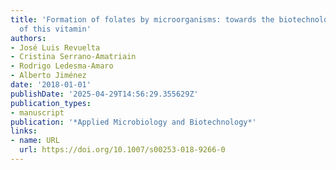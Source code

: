 ```yaml
---
title: 'Formation of folates by microorganisms: towards the biotechnological production
  of this vitamin'
authors:
- José Luis Revuelta
- Cristina Serrano-Amatriain
- Rodrigo Ledesma‐Amaro
- Alberto Jiménez
date: '2018-01-01'
publishDate: '2025-04-29T14:56:29.355629Z'
publication_types:
- manuscript
publication: '*Applied Microbiology and Biotechnology*'
links:
- name: URL
  url: https://doi.org/10.1007/s00253-018-9266-0
---
```

